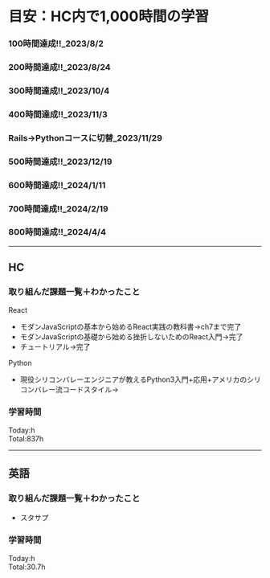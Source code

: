 # 目安：HC内で1,000時間の学習
### 100時間達成!!_2023/8/2
### 200時間達成!!_2023/8/24
### 300時間達成!!_2023/10/4
### 400時間達成!!_2023/11/3
### Rails→Pythonコースに切替_2023/11/29
### 500時間達成!!_2023/12/19
### 600時間達成!!_2024/1/11
### 700時間達成!!_2024/2/19
### 800時間達成!!_2024/4/4

------------------------------------------
## HC
### 取り組んだ課題一覧＋わかったこと
React
- モダンJavaScriptの基本から始めるReact実践の教科書→ch7まで完了
- モダンJavaScriptの基礎から始める挫折しないためのReact入門→完了
- チュートリアル→完了

Python
- 現役シリコンバレーエンジニアが教えるPython3入門+応用+アメリカのシリコンバレー流コードスタイル→

### 学習時間
Today:h<br>
Total:837h

------------------------------------------
## 英語
### 取り組んだ課題一覧＋わかったこと
- スタサプ


### 学習時間
Today:h<br>
Total:30.7h
